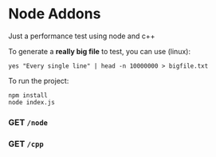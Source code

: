 # Node Addons

Just a performance test using node and c++

To generate a **really big file** to test, you can use (linux):

```
yes "Every single line" | head -n 10000000 > bigfile.txt
```


To run the project:

```
npm install
node index.js
```

### GET `/node`

### GET `/cpp`